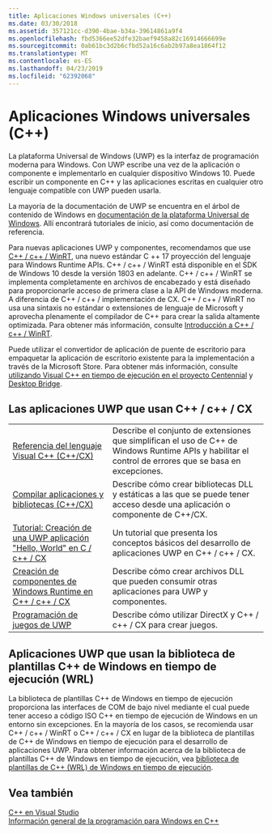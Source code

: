 ```yaml
---
title: Aplicaciones Windows universales (C++)
ms.date: 03/30/2018
ms.assetid: 357121cc-d390-4bae-b34a-39614861a9f4
ms.openlocfilehash: fbd5366ee52dfe32baef9458a82c16914666699e
ms.sourcegitcommit: 0ab61bc3d2b6cfbd52a16c6ab2b97a8ea1864f12
ms.translationtype: MT
ms.contentlocale: es-ES
ms.lasthandoff: 04/23/2019
ms.locfileid: "62392068"
---
```

# <a name="universal-windows-apps-c"></a>Aplicaciones Windows universales (C++)

La plataforma Universal de Windows (UWP) es la interfaz de programación moderna para Windows. Con UWP escribe una vez de la aplicación o componente e implementarlo en cualquier dispositivo Windows 10. Puede escribir un componente en C++ y las aplicaciones escritas en cualquier otro lenguaje compatible con UWP pueden usarla.

La mayoría de la documentación de UWP se encuentra en el árbol de contenido de Windows en [documentación de la plataforma Universal de Windows](/windows/uwp/). Allí encontrará tutoriales de inicio, así como documentación de referencia. 

Para nuevas aplicaciones UWP y componentes, recomendamos que use [C++ / c++ / WinRT](/windows/uwp/cpp-and-winrt-apis/), una nuevo estándar C ++ 17 proyección del lenguaje para Windows Runtime APIs. C++ / c++ / WinRT está disponible en el SDK de Windows 10 desde la versión 1803 en adelante. C++ / c++ / WinRT se implementa completamente en archivos de encabezado y está diseñado para proporcionarle acceso de primera clase a la API de Windows moderna. A diferencia de C++ / c++ / implementación de CX. C++ / c++ / WinRT no usa una sintaxis no estándar o extensiones de lenguaje de Microsoft y aprovecha plenamente el compilador de C++ para crear la salida altamente optimizada. Para obtener más información, consulte [Introducción a C++ / c++ / WinRT](/windows/uwp/cpp-and-winrt-apis/intro-to-using-cpp-with-winrt).

Puede utilizar el convertidor de aplicación de puente de escritorio para empaquetar la aplicación de escritorio existente para la implementación a través de la Microsoft Store. Para obtener más información, consulte [utilizando Visual C++ en tiempo de ejecución en el proyecto Centennial](https://blogs.msdn.microsoft.com/vcblog/2016/07/07/using-visual-c-runtime-in-centennial-project) y [Desktop Bridge](/windows/uwp/porting/desktop-to-uwp-root).

## <a name="uwp-apps-that-use-ccx"></a>Las aplicaciones UWP que usan C++ / c++ / CX

|||
|-|-|
|[Referencia del lenguaje Visual C++ (C++/CX)](visual-c-language-reference-c-cx.md)|Describe el conjunto de extensiones que simplifican el uso de C++ de Windows Runtime APIs y habilitar el control de errores que se basa en excepciones.|
|[Compilar aplicaciones y bibliotecas (C++/CX)](building-apps-and-libraries-c-cx.md)|Describe cómo crear bibliotecas DLL y estáticas a las que se puede tener acceso desde una aplicación o componente de C++/CX.|
|[Tutorial: Creación de una UWP aplicación "Hello, World" en C / c++ / CX](/windows/uwp/get-started/create-a-basic-windows-10-app-in-cpp)|Un tutorial que presenta los conceptos básicos del desarrollo de aplicaciones UWP en C++ / c++ / CX. |
|[Creación de componentes de Windows Runtime en C++ / c++ / CX](/windows/uwp/winrt-components/creating-windows-runtime-components-in-cpp)|Describe cómo crear archivos DLL que pueden consumir otras aplicaciones para UWP y componentes.|
|[Programación de juegos de UWP](/windows/uwp/gaming/)|Describe cómo utilizar DirectX y C++ / c++ / CX para crear juegos.|

## <a name="uwp-apps-that-use-the-windows-runtime-c-template-library-wrl"></a>Aplicaciones UWP que usan la biblioteca de plantillas C++ de Windows en tiempo de ejecución (WRL)

La biblioteca de plantillas C++ de Windows en tiempo de ejecución proporciona las interfaces de COM de bajo nivel mediante el cual puede tener acceso a código ISO C++ en tiempo de ejecución de Windows en un entorno sin excepciones. En la mayoría de los casos, se recomienda usar C++ / c++ / WinRT o C++ / c++ / CX en lugar de la biblioteca de plantillas de C++ de Windows en tiempo de ejecución para el desarrollo de aplicaciones UWP. Para obtener información acerca de la biblioteca de plantillas C++ de Windows en tiempo de ejecución, vea [biblioteca de plantillas de C++ (WRL) de Windows en tiempo de ejecución](wrl/windows-runtime-cpp-template-library-wrl.md).

## <a name="see-also"></a>Vea también

[C++ en Visual Studio](../overview/visual-cpp-in-visual-studio.md)<br/>
[Información general de la programación para Windows en C++](../windows/overview-of-windows-programming-in-cpp.md)<br/>